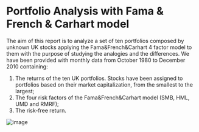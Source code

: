 # Portfolio Analysis with Fama & French & Carhart model

The aim of this report is to analyze a set of ten portfolios composed by unknown UK stocks applying the Fama&French&Carhart 4 factor model to them with the purpose of studying the analogies and the differences. We have been provided with monthly data from October 1980 to December 2010 containing:
  1. The returns of the ten UK portfolios. Stocks have been assigned to portfolios based on their market capitalization, from the smallest to the largest;
  2. The four risk factors of the Fama&French&Carhart model (SMB, HML, UMD and RMRF);
  3. The risk-free return.

![image](https://github.com/DavidAlexanderMoe/Portfolio-Analysis-with-FFC-model/assets/122370567/da90a3e7-4cba-45d6-be54-c4381a137f32)
